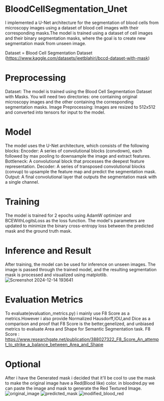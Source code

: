# BloodCellSegmentation_Unet
I implemented a U-Net architecture for the segmentation of blood cells from microscopy images using a dataset of blood cell images with their corresponding masks.The model is trained using a dataset of cell images and their binary segmentation masks, where the goal is to create new segmentation mask from unseen image.

Dataset = Blood Cell Segmentation Dataset (https://www.kaggle.com/datasets/jeetblahiri/bccd-dataset-with-mask)

# Preprocessing
Dataset: The model is trained using the Blood Cell Segmentation Dataset with Masks. You will need two directories: one containing original microscopy images and the other containing the corresponding segmentation masks.
Image Preprocessing: Images are resized to 512x512 and converted into tensors for input to the model.

# Model
The model uses the U-Net architecture, which consists of the following blocks:
Encoder: A series of convolutional blocks (convdown), each followed by max pooling to downsample the image and extract features.
Bottleneck: A convolutional block that processes the deepest feature representation.
Decoder: A series of transposed convolutional blocks (convup) to upsample the feature map and predict the segmentation mask.
Output: A final convolutional layer that outputs the segmentation mask with a single channel.

# Training
The model is trained for 2 epochs using AdamW optimizer and BCEWithLogitsLoss as the loss function. The model's parameters are updated to minimize the binary cross-entropy loss between the predicted mask and the ground truth mask.

# Inference and Result
After training, the model can be used for inference on unseen images. The image is passed through the trained model, and the resulting segmentation mask is processed and visualized using matplotlib.
![Screenshot 2024-12-14 193641](https://github.com/user-attachments/assets/70e38692-f719-4767-80a3-568340a3f096)

# Evaluation Metrics
To evaluate(evaluation_metrics.py) i mainly use F8 Score as a metrics.However i also provide Normalized Hausdorff,IOU,and Dice as a comparison and proof that F8 Score is the better,genelized, and unbiased metrics to evaluate Area and Shape for Semantic Segmentation task.
F8 Score : https://www.researchgate.net/publication/388027322_F8_Score_An_attempt_to_strike_a_balance_between_Area_and_Shape

# Optional
After i have the Generated mask i decided that it'll be cool to use the mask to make the original image have a Red(Blood like) color.
in bloodred.py we can paste the image and mask to generate the Red Textured Image.
![original_image](https://github.com/user-attachments/assets/da2f5f1f-e10b-4baa-966b-d0ba18af1315)
![predicted_mask](https://github.com/user-attachments/assets/3fed7d33-df6e-4b68-8914-d5f28fb67167)
![modified_blood_red](https://github.com/user-attachments/assets/7d61746a-0227-40cf-9788-363ac82aa97c)


